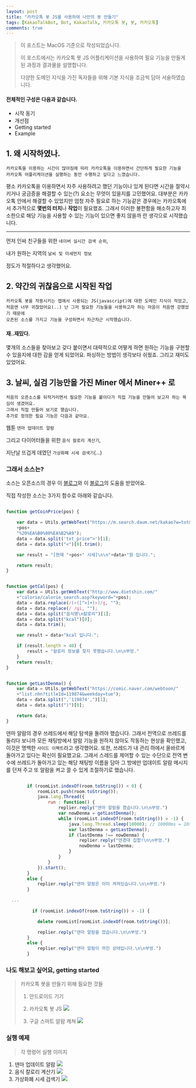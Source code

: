 ```yaml
---
layout: post
title: "카카오톡 봇 JS를 사용하여 나만의 봇 만들기"
tags: [KakaoTalkBot, Bot, KakaoTalk, 카카오톡 봇, 봇, 카카오톡]
comments: true
---
```


> 이 포스트는 MacOS 기준으로 작성되었습니다.
>
> 이 포스트에서는 카카오톡 봇 JS 어플리케이션을 사용하여 필요 기능을 만들게 된 과정과 결과물을 설명합니다.
>
> 다양한 도메인 지식을 가진 독자들을 위해 기본 지식을 조금씩 담아 서술하였습니다.

#### 전체적인 구성은 다음과 같습니다.
* 시작 동기
* 개선점
* Getting started
* Example

## 1. 왜 시작하였나.
```
카카오톡을 이용하는 시간이 많아짐에 따라 카카오톡을 이용하면서 간단하게 필요한 기능을 
카카오톡 어플리케이션을 실행하는 동안 수행하고 싶다고 느꼈습니다.
```

평소 카카오톡을 이용하면서 자주 사용하려고 했던 기능이나 있게 된다면 시간을 절약시키거나
궁금증을 해결할 수 있는(?) 요소는 무엇이 있을지를 고민했어요. 대부분은 카카오톡 안에서 해결할 수 있었지만
엄청 자주 필요로 하는 기능같은 경우에는 카카오톡에서 추가적으로 **몇번의 터치**나 **작업**이 필요했죠. 
그래서 이러한 불편함을 해소하고자 최소한으로 해당 기능을 사용할 수 있는 기능이 있으면 좋지 않을까 란 생각으로 시작했습니다.

---

먼저 인싸 친구들을 위한 `네이버 실시간 검색 순위`,

내가 원하는 지역의 `날씨 및 미세먼지 정보`

정도가 적절하다고 생각했어요.

## 2. 약간의 귀찮음으로 시작된 작업

```
카카오톡 봇을 작동시키는 앱에서 사용되는 JS(javascript)에 대한 도메인 지식이 적었고,
처음엔 너무 귀찮았어요(..) 난 그저 필요한 기능들을 사용하고자 하는 마음이 처음엔 강했었기 때문에
오픈된 소스를 가지고 기능을 구성하면서 차근차근 시작했습니다.
```

#### 재..재밌다.

몇개의 소스들을 찾아보고 갖다 붙이면서 대략적으로 어떻게 하면 원하는 기능을 구현할 수 있을지에 대한
감을 얻게 되었어요. 파싱하는 방법이 생각보다 쉬웠죠. 그리고 재미도 있었어요.

## 3. 날씨, 실검 기능만을 가진 Miner 에서 Miner++ 로

```
처음의 오픈소스를 뒤적거리면서 필요한 기능을 붙이다가 직접 기능을 만들어 보고자 하는 욕심이 생겼어요.
그래서 직접 만들어 보기로 했습니다.
추가로 정의한 필요 기능은 다음과 같아요.
```

웹툰 `덴마 업데이트 알람`

그리고 다이어터들을 위한 `음식 칼로리 계산기`,

지난날 뜨겁게 데였던 `가상화폐 시세 검색기`(...)


### 그래서 소스는?

소스는 오픈소스의 경우 이 [블로그](#)와 이 [블로그](#)의 도움을 받았어요.

직접 작성한 소스는 3가지 함수로 아래와 같습니다.

```javascript

function getCoinPrice(pos) {

    var data = Utils.getWebText("https://m.search.daum.net/kakao?w=tot&DA=SH1&q="
    +pos+
    "%20%EA%B0%80%EA%B2%A9");
    data = data.split('txt_price">')[1];
    data = data.split("<")[0].trim();

    var result = "[현재 "+pos+" 시세]\n\n"+data+"원 입니다.";

    return result;
}

```

```javascript

function getCal(pos) {
    var data = Utils.getWebText("http://www.dietshin.com/"
    +"calorie/calorie_search.asp?keyword="+pos);
    data = data.replace(/(<([^>]+)>)/g, "");
    data = data.replace(/ /gi, "");
    data = data.split("음식명\n칼로리")[1];
    data = data.split("kcal")[0];
    data = data.trim();

    var result = data+"kcal 입니다.";

    if (result.length > 40) {
        result = "칼로리 정보를 찾지 못했습니다.\n\n부엉."
    }
    return result;
}

```

```javascript

function getLastDenma() {
    var data = Utils.getWebText("https://comic.naver.com/webtoon/"
    +"list.nhn?titleId=119874&weekday=tue");
    data = data.split(",'119874',")[1];
    data = data.split(")")[0];

    return data;
}

```

덴마 알람의 경우 쓰레드에서 해당 탐색을 돌려야 했습니다.
그래서 전역으로 쓰레드를 돌리다 보니까 모든 채팅방에서 알람 기능을 원하지 않아도
작동하는 현상을 확인했고, 이것은 명백한 `사이드 이펙트`라고 생각했어요.
또한, 쓰레드가 내 관리 하에서 올바르게 돌아가고 있다는 확신이 필요했고요.
그래서 스레드를 제어할 수 있는 수단으로 전역 변수에 쓰레드가 돌아가고 있는
해당 채팅방 이름을 담아 그 방에만 업데이트 알람 메시지를 던져 주고
또 알람을 켜고 끌 수 있게 조절하기로 했습니다.

```javascript

        if (roomList.indexOf(room.toString()) < 0) {
            roomList.push(room.toString());
            java.lang.Thread({
                run : function() {
                    replier.reply("덴마 알람을 켰습니다.\n\n부엉.")
                    var nowDenma = getLastDenma();
                    while (roomList.indexOf(room.toString()) > -1) {
                        java.lang.Thread.sleep(10000); // 10000ms = 10s
                        var lastDenma = getLastDenma();
                        if (lastDenma !== nowDenma) {
                            replier.reply("덴경대 집합!\n\n부엉.")
                            nowDenma = lastDenma;
                        }
                    }
                }
            }).start();
        }
        else {
            replier.reply("덴마 알람은 이미 켜져있습니다.\n\n부엉.")
        }

  ...
  
          if (roomList.indexOf(room.toString()) > -1) {

            delete roomList[roomList.indexOf(room.toString())];

            replier.reply("덴마 알람을 껐습니다.\n\n부엉.")
        }
        else {
            replier.reply("덴마 알람이 꺼진 상태입니다.\n\n부엉.")
        }
```

### 나도 해보고 싶어요, getting started

> 카카오톡 봇을 만들기 위해 필요한 것들
> 1. 안드로이드 기기
>
> 2. 카카오톡 봇 JS
> ![](#)
> 3. 구글 스마트 알람 캐쳐
> ![](#)

### 실행 예제

> 각 명령어 실행 이미지

1. 덴마 업데이트 알람
![](#)
2. 음식 칼로리 계산기
![](#)
3. 가상화폐 시세 검색기
![](#)
